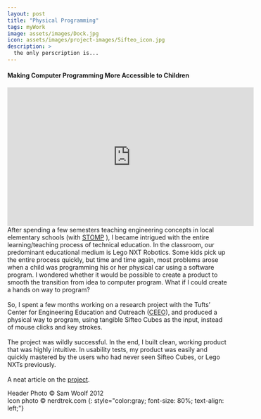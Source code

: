 ```yaml
---
layout: post
title: "Physical Programming"
tags: myWork
image: assets/images/Dock.jpg
icon: assets/images/project-images/Sifteo_icon.jpg
description: >
  the only perscription is...
---
```

<h4>Making Computer Programming More Accessible to Children</h4>

<iframe width="560" height="315" src="https://www.youtube.com/embed/NA0iV72gVDg?rel=0" frameborder="0" allowfullscreen></iframe>
<br>
After spending a few semesters teaching engineering concepts in local elementary schools (with 
<a href="http://sites.tufts.edu/stomp/">STOMP</a>
), I became intrigued with the entire learning/teaching process of technical education. In the classroom, our predominant educational medium is Lego NXT Robotics. Some kids pick up the entire process quickly, but time and time again, most problems arose when a child was programming his or her physical car using a software program. I wondered whether it would be possible to create a product to smooth the transition from idea to computer program. What if I could create a hands on way to program?
<br><br>
So, I spent a few months working on a research project with the Tufts’ Center for Engineering Education and Outreach (<a href="http://ceeo.tufts.edu/">CEEO</a>), and produced a physical way to program, using tangible Sifteo Cubes as the input, instead of mouse clicks and key strokes.
<br><br>
The project was wildly successful. In the end, I built clean, working product that was highly intuitive. In usability tests, my product was easily and quickly mastered by the users who had never seen Sifteo Cubes, or Lego NXTs previously.<br><br>
A neat article on the <a href="http://www.thenxtstep.com/2012/09/nxt-and-sifteo-cubes.html">project</a>. 

Header Photo &copy; Sam Woolf 2012<br>
Icon photo &copy; nerdtrek.com
{: style="color:gray; font-size: 80%; text-align: left;"}